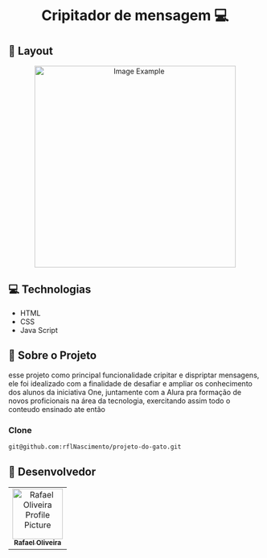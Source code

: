 <h1 align="center" style="font-weight: bold">Cripitador de mensagem 💻</h1>

<h2 id="layout">🎨 Layout</h2>

<p align="center">
    <img src="https://github.com/user-attachments/assets/283673d4-9bcf-4619-99fc-5fe897e5b617" alt="Image Example" width="400px">
</p>

<h2>💻 Technologias</h2>

- HTML
- CSS
- Java Script

<h2 id="started">🚀 Sobre o Projeto</h2>

esse projeto como principal funcionalidade cripitar e dispriptar mensagens, ele foi idealizado com a finalidade de 
desafiar e ampliar os conhecimento dos alunos da iniciativa One, juntamente com a Alura pra formação de novos proficionais na área da tecnologia,
exercitando assim todo o conteudo ensinado ate então

<h3>Clone</h3>

```bash
git@github.com:rflNascimento/projeto-do-gato.git
```

<h2 id="colab">🤝 Desenvolvedor </h2>


<table>
  <tr>
    <td align="center">
      <a href="#">
        <img src="https://github.com/user-attachments/assets/3e1ed0af-1d1b-41df-b30f-df8aefcd01c2" width="100px;" alt="Rafael Oliveira Profile Picture"/><br>
        <sub>
          <b>Rafael Oliveira</b>
        </sub>
      </a>
  </tr>
</table>
